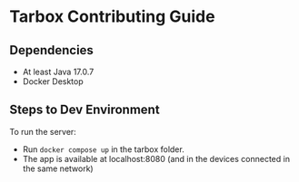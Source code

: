 # Tarbox Contributing Guide

## Dependencies

- At least Java 17.0.7
- Docker Desktop

## Steps to Dev Environment

To run the server:

- Run `docker compose up` in the tarbox folder.
- The app is available at localhost:8080 (and in the devices connected in the same network)

